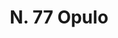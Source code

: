 ---
title: "N. 77 Opulo"
permalink: "/edition/plant077/"
plant-name: "N. 77"
plant-number: "077"
plant-xml: "/assets/xml/plant077.xml"
plant-img1: "/assets/img/plant077_verso.jpg"
plant-img2: "/assets/img/plant077.jpg"
plant-title: "N. 77 Opulo"
plant-wfo-link: "http://www.worldfloraonline.org/taxon/wfo-0000514593"
plant-kew-link: ""
plant-taxon-content: "Acer monspessulanum L."
layout: single-xml
---